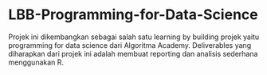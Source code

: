 # LBB-Programming-for-Data-Science

Projek ini dikembangkan sebagai salah satu learning by building projek yaitu programming for data science dari Algoritma Academy. Deliverables yang diharapkan dari projek ini adalah membuat reporting dan analisis sederhana menggunakan R.
